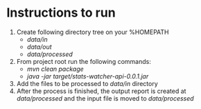 # Instructions to run
1. Create following directory tree on your %HOMEPATH
   - *data/in* <br/>
   - *data/out* <br/>
   - *data/processed* <br/>
2. From project root run the following commands:
   - *mvn clean package*
   - *java -jar target/stats-watcher-api-0.0.1.jar*
3. Add the files to be processed to *data/in* directory
4. After the process is finished, the output report is created at *data/processed* and the input file is moved to *data/processed*
